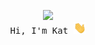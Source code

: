 
<p align="center">
  <img src="https://img.icons8.com/color/26/000000/github-2.png"/>
  <br>
  <samp >
    Hi, I'm Kat <img src="https://github.com/thegalaxykat/thegalaxykat/blob/main/Hi.gif" width="20px">
  </samp>
</p>
